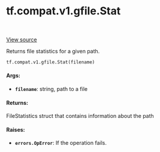<div itemscope itemtype="http://developers.google.com/ReferenceObject">
<meta itemprop="name" content="tf.compat.v1.gfile.Stat" />
<meta itemprop="path" content="Stable" />
</div>

# tf.compat.v1.gfile.Stat

<!-- Insert buttons and diff -->

<table class="tfo-notebook-buttons tfo-api" align="left">
</table>

<a target="_blank" href="/code/stable/tensorflow/python/lib/io/file_io.py">View source</a>



Returns file statistics for a given path.

``` python
tf.compat.v1.gfile.Stat(filename)
```



<!-- Placeholder for "Used in" -->


#### Args:


* <b>`filename`</b>: string, path to a file


#### Returns:

FileStatistics struct that contains information about the path



#### Raises:


* <b>`errors.OpError`</b>: If the operation fails.

